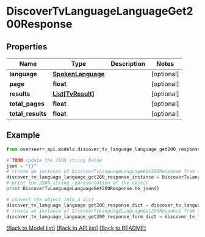 # DiscoverTvLanguageLanguageGet200Response


## Properties
Name | Type | Description | Notes
------------ | ------------- | ------------- | -------------
**language** | [**SpokenLanguage**](SpokenLanguage.md) |  | [optional] 
**page** | **float** |  | [optional] 
**results** | [**List[TvResult]**](TvResult.md) |  | [optional] 
**total_pages** | **float** |  | [optional] 
**total_results** | **float** |  | [optional] 

## Example

```python
from overseerr_api.models.discover_tv_language_language_get200_response import DiscoverTvLanguageLanguageGet200Response

# TODO update the JSON string below
json = "{}"
# create an instance of DiscoverTvLanguageLanguageGet200Response from a JSON string
discover_tv_language_language_get200_response_instance = DiscoverTvLanguageLanguageGet200Response.from_json(json)
# print the JSON string representation of the object
print DiscoverTvLanguageLanguageGet200Response.to_json()

# convert the object into a dict
discover_tv_language_language_get200_response_dict = discover_tv_language_language_get200_response_instance.to_dict()
# create an instance of DiscoverTvLanguageLanguageGet200Response from a dict
discover_tv_language_language_get200_response_form_dict = discover_tv_language_language_get200_response.from_dict(discover_tv_language_language_get200_response_dict)
```
[[Back to Model list]](../README.md#documentation-for-models) [[Back to API list]](../README.md#documentation-for-api-endpoints) [[Back to README]](../README.md)


